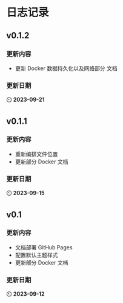 # 日志记录

## v0.1.2

### 更新内容

- 更新 Docker 数据持久化以及网络部分 文档

### 更新日期

:timer_clock: **2023-09-21**

## v0.1.1

### 更新内容

- 重新编排文件位置
- 更新部分 Docker 文档

### 更新日期

:timer_clock: **2023-09-15**

## v0.1

### 更新内容

- 文档部署 GitHub Pages
- 配置默认主题样式
- 更新部分 Docker 文档

### 更新日期

:timer_clock: **2023-09-12**
